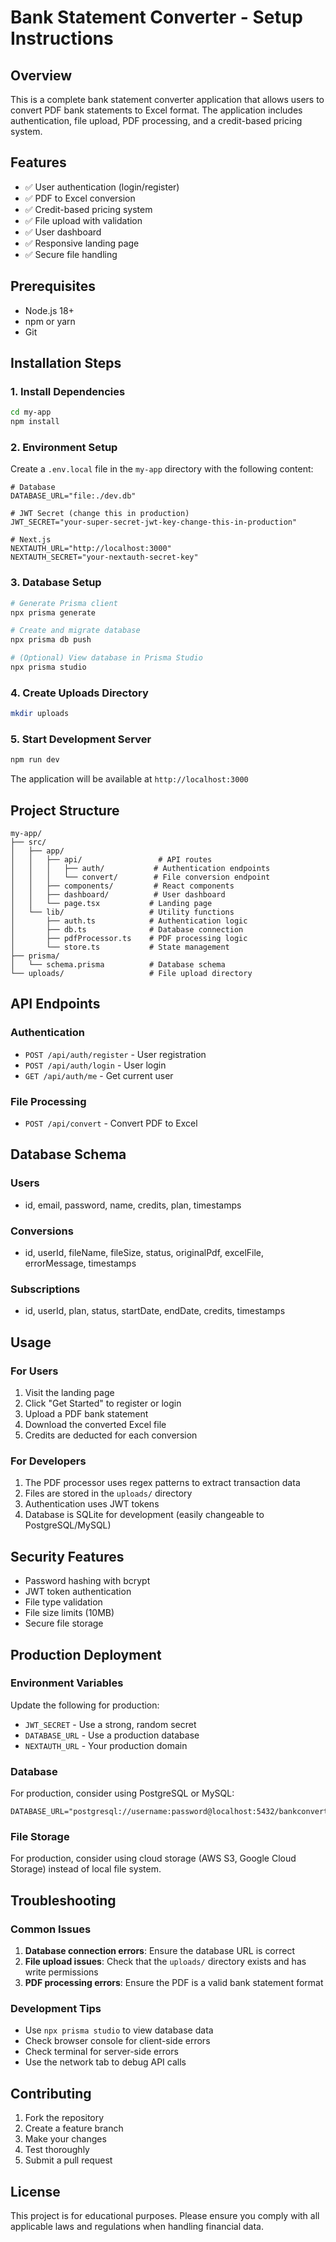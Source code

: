 # Bank Statement Converter - Setup Instructions

## Overview
This is a complete bank statement converter application that allows users to convert PDF bank statements to Excel format. The application includes authentication, file upload, PDF processing, and a credit-based pricing system.

## Features
- ✅ User authentication (login/register)
- ✅ PDF to Excel conversion
- ✅ Credit-based pricing system
- ✅ File upload with validation
- ✅ User dashboard
- ✅ Responsive landing page
- ✅ Secure file handling

## Prerequisites
- Node.js 18+ 
- npm or yarn
- Git

## Installation Steps

### 1. Install Dependencies
```bash
cd my-app
npm install
```

### 2. Environment Setup
Create a `.env.local` file in the `my-app` directory with the following content:

```env
# Database
DATABASE_URL="file:./dev.db"

# JWT Secret (change this in production)
JWT_SECRET="your-super-secret-jwt-key-change-this-in-production"

# Next.js
NEXTAUTH_URL="http://localhost:3000"
NEXTAUTH_SECRET="your-nextauth-secret-key"
```

### 3. Database Setup
```bash
# Generate Prisma client
npx prisma generate

# Create and migrate database
npx prisma db push

# (Optional) View database in Prisma Studio
npx prisma studio
```

### 4. Create Uploads Directory
```bash
mkdir uploads
```

### 5. Start Development Server
```bash
npm run dev
```

The application will be available at `http://localhost:3000`

## Project Structure

```
my-app/
├── src/
│   ├── app/
│   │   ├── api/                 # API routes
│   │   │   ├── auth/           # Authentication endpoints
│   │   │   └── convert/        # File conversion endpoint
│   │   ├── components/         # React components
│   │   ├── dashboard/          # User dashboard
│   │   └── page.tsx           # Landing page
│   └── lib/                   # Utility functions
│       ├── auth.ts            # Authentication logic
│       ├── db.ts              # Database connection
│       ├── pdfProcessor.ts    # PDF processing logic
│       └── store.ts           # State management
├── prisma/
│   └── schema.prisma          # Database schema
└── uploads/                   # File upload directory
```

## API Endpoints

### Authentication
- `POST /api/auth/register` - User registration
- `POST /api/auth/login` - User login
- `GET /api/auth/me` - Get current user

### File Processing
- `POST /api/convert` - Convert PDF to Excel

## Database Schema

### Users
- id, email, password, name, credits, plan, timestamps

### Conversions
- id, userId, fileName, fileSize, status, originalPdf, excelFile, errorMessage, timestamps

### Subscriptions
- id, userId, plan, status, startDate, endDate, credits, timestamps

## Usage

### For Users
1. Visit the landing page
2. Click "Get Started" to register or login
3. Upload a PDF bank statement
4. Download the converted Excel file
5. Credits are deducted for each conversion

### For Developers
1. The PDF processor uses regex patterns to extract transaction data
2. Files are stored in the `uploads/` directory
3. Authentication uses JWT tokens
4. Database is SQLite for development (easily changeable to PostgreSQL/MySQL)

## Security Features
- Password hashing with bcrypt
- JWT token authentication
- File type validation
- File size limits (10MB)
- Secure file storage

## Production Deployment

### Environment Variables
Update the following for production:
- `JWT_SECRET` - Use a strong, random secret
- `DATABASE_URL` - Use a production database
- `NEXTAUTH_URL` - Your production domain

### Database
For production, consider using PostgreSQL or MySQL:
```env
DATABASE_URL="postgresql://username:password@localhost:5432/bankconverter"
```

### File Storage
For production, consider using cloud storage (AWS S3, Google Cloud Storage) instead of local file system.

## Troubleshooting

### Common Issues
1. **Database connection errors**: Ensure the database URL is correct
2. **File upload issues**: Check that the `uploads/` directory exists and has write permissions
3. **PDF processing errors**: Ensure the PDF is a valid bank statement format

### Development Tips
- Use `npx prisma studio` to view database data
- Check browser console for client-side errors
- Check terminal for server-side errors
- Use the network tab to debug API calls

## Contributing
1. Fork the repository
2. Create a feature branch
3. Make your changes
4. Test thoroughly
5. Submit a pull request

## License
This project is for educational purposes. Please ensure you comply with all applicable laws and regulations when handling financial data.
